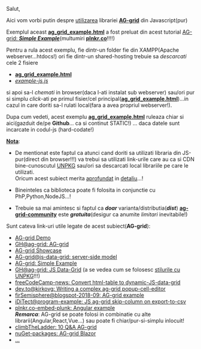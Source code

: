 Salut,

Aici vom vorbi putin despre [utilizarea](https://stefanache.github.io/MFP-ANAF-RO/js_scripts/AG_data_grid_custom/ag_grid_example.html) librariei [**AG-grid**](https://www.ag-grid.com/javascript-data-grid/getting-started/) din Javascript(pur)

Exemplul aceast [**ag_grid_example.html**](https://stefanache.github.io/MFP-ANAF-RO/js_scripts/AG_data_grid_custom/ag_grid_example.html) a fost preluat din acest tutorial [AG-grid: ***Simple Example***](https://plnkr.co/edit/yqQ68TqxF5KPjwH6PXS7?preview)(multumiri [**plnkr.co**](https://www.google.com/search?q=plnkr+unpkg+ag-grid-community&sca_esv=813765718ccf2407&rlz=1C1CHBF_enRO1132RO1132&biw=1920&bih=911&sxsrf=AE3TifN-8-dl_byq9IfUaVk2hAeeupVxEw%3A1749550886624&ei=JgdIaI7tJaSJ7NYPz8f1KQ&ved=0ahUKEwiOmPT40OaNAxWkBNsEHc9jPQUQ4dUDCBA&uact=5&oq=plnkr+unpkg+ag-grid-community&gs_lp=Egxnd3Mtd2l6LXNlcnAiHXBsbmtyIHVucGtnIGFnLWdyaWQtY29tbXVuaXR5MgUQABjvBTIFEAAY7wUyBRAAGO8FMgUQABjvBTIFEAAY7wVInT5QAFjGO3AAeACQAQCYAa8BoAHmDqoBBDAuMTS4AQPIAQD4AQH4AQKYAg6gAoYPwgIEECMYJ8ICCBAAGIAEGKIEwgIFECEYoAGYAwCSBwQwLjE0oAeUKrIHBDAuMTS4B4YPwgcEMS4xM8gHFg&sclient=gws-wiz-serp)!!!!)

Pentru a rula acest exemplu, fie dintr-un folder fie din XAMPP(Apache webserver...htdocs!) ori fie dintr-un shared-hosting trebuie sa *descarcati* cele 2 fisiere

 - [**ag_grid_example.html**](https://github.com/stefanache/MFP-ANAF-RO/blob/main/js_scripts/AG_data_grid_custom/ag_grid_example.html)
 - [*example-js.js*](https://github.com/stefanache/MFP-ANAF-RO/blob/main/js_scripts/AG_data_grid_custom/example-js.js)

si apoi sa-l *chemati* in browser(daca l-ati instalat sub webserver) sau/ori pur si simplu *click*-ati pe primul fisier/cel principal([**ag_grid_example.html**](https://github.com/stefanache/MFP-ANAF-RO/blob/main/js_scripts/AG_data_grid_custom/ag_grid_example.html))...in cazul in care doriti sa-l rulati local(fara a avea propriul webserver!).

Dupa cum vedeti, acest exemplu [**ag_grid_example.html**](https://stefanache.github.io/MFP-ANAF-RO/js_scripts/AG_data_grid_custom/ag_grid_example.html)  ruleaza chiar si aici(gazduit de/pe **Github**... ca si continut STATIC!) ... daca datele sunt incarcate in codul-js (hard-codate!)

[**Nota**](https://feathericons.com/): 

 - De mentionat este faptul ca atunci cand doriti sa utilizati libraria din JS-pur(direct din browser!!!) va trebui sa utilizati link-urile care au ca si CDN bine-cunoscutul [UNPKG](https://unpkg.com/) sau/ori sa descarcati local librariile pe care le utilizati.
<br/>Oricum acest subiect merita [aprofundat](https://www.google.com/search?q=ag-grid+unpkg&rlz=1C1CHBF_enRO1132RO1132&oq=ag-grid+unpkg&gs_lcrp=EgZjaHJvbWUyBggAEEUYOTIGCAEQRRhAMggIAhAAGBYYHjIICAMQABgWGB4yCggEEAAYgAQYogQyBwgFEAAY7wUyCggGEAAYgAQYogQyBggHEEUYPNIBCTg1NTZqMGoxNagCCLACAfEF9qoap44L5Eo&sourceid=chrome&ie=UTF-8) in [detaliu](https://www.google.com/search?q=unpkg+ag-grid-community%2Fdist%2Fag-grid-community.min.js&rlz=1C1CHBF_enRO1132RO1132&oq=unpkg+ag-grid-community%2Fdist%2Fag-grid-community.min.js&gs_lcrp=EgZjaHJvbWUyBggAEEUYOTIHCAEQABjvBTIKCAIQABiABBiiBDIHCAMQABjvBTIHCAQQABjvBdIBCTY5MDhqMGoxNagCCLACAfEFWJIPOWNtYdzxBViSDzljbWHc&sourceid=chrome&ie=UTF-8)...!

- Bineinteles ca biblioteca poate fi folosita in conjunctie cu PhP,Python,NodeJS...!

- Trebuie sa mai amintesc si faptul  ca ***doar*** varianta/distributia(***dist***) [**ag-grid-community**](https://app.unpkg.com/ag-grid-community@27.0.0/files/README.md) este ***gratuita***(desigur ca anumite *limitari* inevitabile!)

Sunt cateva link-uri utile legate de acest subiect(**AG-grid**):

- [AG-grid Demo](https://www.ag-grid.com/example/)
- [GH@ag-grid: AG-grid](https://github.com/ag-grid/ag-grid?tab=readme-ov-file)
- [AG-grid Showcase](https://blog.ag-grid.com/showcase/)
- [AG-grid@js-data-grid: server-side model](https://www.ag-grid.com/javascript-data-grid/server-side-model/)
- [AG-grid: Simple Example](https://plnkr.co/edit/yqQ68TqxF5KPjwH6PXS7?preview)
- [GH@ag-grid: JS Data-Grid](https://github.com/ag-grid/javascript-data-grid) (a se vedea cum se folosesc [stilurile cu UNPKG](https://www.google.com/search?sca_esv=813765718ccf2407&rlz=1C1CHBF_enRO1132RO1132&sxsrf=AE3TifMz05_Omxf3LZXCJPHwVazA1RNCAQ:1749549651641&q=unpkg+ag-grid-community/dist/ag-grid-community.min.js&udm=2&fbs=AIIjpHxX5k-tONtMCu8aDeA7E5WMgPpqESqQJ8D8h14C0qlfgYiXp5Upp642AwoN0y0DsUelfswrc8HsWAkbr59S7oGq2DFzpOi2W3YRR9VW_VuqVHzX3wgnVtSmlkc6hly8y-g3rC5FpG3ypRDv72_YGwR1TG1S_L4ZIFNMsp2d5_s98rcuf_uK7PpbYZO6i62sevDEa6J1t-pLb2A9ODOX2HEyZ16ieA&sa=X&ved=2ahUKEwi_5IKszOaNAxVUSvEDHbLfGMIQtKgLegQIEhAB&biw=1920&bih=911&dpr=1)!!!)
- [freeCodeCamp-news: Convert html-table to dynamic-JS-data-grid](https://www.freecodecamp.org/news/convert-html-table-to-dynamic-javascript-data-grid/)
- [dev.to@kirkovg: Writing a complex ag-grid popup-cell-editor](https://dev.to/kirkovg/writing-a-complex-ag-grid-popup-cell-editor-50i)
- [firSemisphere@blogspot-2018-09: AG-grid example](https://firsemisphere.blogspot.com/2018/09/ag-grid.html)
- [iDiTect@program-example: JS ag-grid skip-column on export-to-csv](https://www.iditect.com/program-example/javascript--aggrid-skip-column-on-export-to-csv.html)
- [plnkr.co-embed-plunk: Angular example](https://embed.plnkr.co/plunk/wh6ZMS8id1lhMDeK)
  <br/>***Remarca***: AG-grid se poate folosi in combinatie cu alte librarii(Angular,React,Vue...) sau poate fi chiar/pur-si-simplu inlocuit!
- [climbTheLadder: 10 Q&A AG-grid](https://climbtheladder.com/ag-grid-interview-questions/)
- [nuGet-packages: AG-grid Blazor](https://www.nuget.org/packages/AgGrid.Blazor)
- [...](https://www.google.com/search?q=plnkr+unpkg+ag-grid-community&sca_esv=813765718ccf2407&rlz=1C1CHBF_enRO1132RO1132&biw=1920&bih=911&sxsrf=AE3TifN-8-dl_byq9IfUaVk2hAeeupVxEw%3A1749550886624&ei=JgdIaI7tJaSJ7NYPz8f1KQ&ved=0ahUKEwiOmPT40OaNAxWkBNsEHc9jPQUQ4dUDCBA&uact=5&oq=plnkr+unpkg+ag-grid-community&gs_lp=Egxnd3Mtd2l6LXNlcnAiHXBsbmtyIHVucGtnIGFnLWdyaWQtY29tbXVuaXR5MgUQABjvBTIFEAAY7wUyBRAAGO8FMgUQABjvBTIFEAAY7wVInT5QAFjGO3AAeACQAQCYAa8BoAHmDqoBBDAuMTS4AQPIAQD4AQH4AQKYAg6gAoYPwgIEECMYJ8ICCBAAGIAEGKIEwgIFECEYoAGYAwCSBwQwLjE0oAeUKrIHBDAuMTS4B4YPwgcEMS4xM8gHFg&sclient=gws-wiz-serp)

